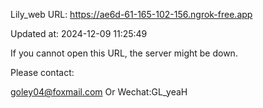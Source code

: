 Lily_web URL: https://ae6d-61-165-102-156.ngrok-free.app

Updated at: 2024-12-09 11:25:49

If you cannot open this URL, the server might be down.

Please contact: 

goley04@foxmail.com Or Wechat:GL_yeaH